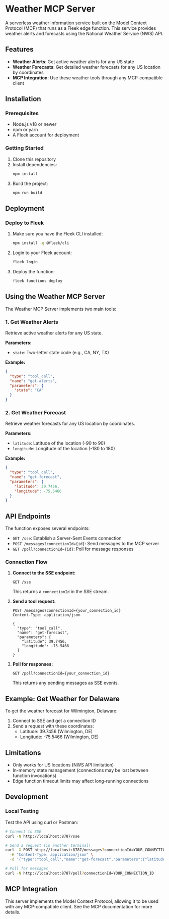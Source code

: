 # Weather MCP Server

A serverless weather information service built on the Model Context Protocol (MCP) that runs as a Fleek edge function. This service provides weather alerts and forecasts using the National Weather Service (NWS) API.

## Features

- **Weather Alerts**: Get active weather alerts for any US state
- **Weather Forecasts**: Get detailed weather forecasts for any US location by coordinates
- **MCP Integration**: Use these weather tools through any MCP-compatible client

## Installation

### Prerequisites

- Node.js v18 or newer
- npm or yarn
- A Fleek account for deployment

### Getting Started

1. Clone this repository
2. Install dependencies:
   ```bash
   npm install
   ```
3. Build the project:
   ```bash
   npm run build
   ```

## Deployment

### Deploy to Fleek

1. Make sure you have the Fleek CLI installed:

   ```bash
   npm install -g @fleek/cli
   ```

2. Login to your Fleek account:

   ```bash
   fleek login
   ```

3. Deploy the function:
   ```bash
   fleek functions deploy
   ```

## Using the Weather MCP Server

The Weather MCP Server implements two main tools:

### 1. Get Weather Alerts

Retrieve active weather alerts for any US state.

**Parameters:**

- `state`: Two-letter state code (e.g., CA, NY, TX)

**Example:**

```json
{
  "type": "tool_call",
  "name": "get-alerts",
  "parameters": {
    "state": "CA"
  }
}
```

### 2. Get Weather Forecast

Retrieve weather forecasts for any US location by coordinates.

**Parameters:**

- `latitude`: Latitude of the location (-90 to 90)
- `longitude`: Longitude of the location (-180 to 180)

**Example:**

```json
{
  "type": "tool_call",
  "name": "get-forecast",
  "parameters": {
    "latitude": 39.7456,
    "longitude": -75.5466
  }
}
```

## API Endpoints

The function exposes several endpoints:

- `GET /sse`: Establish a Server-Sent Events connection
- `POST /messages?connectionId={id}`: Send messages to the MCP server
- `GET /poll?connectionId={id}`: Poll for message responses

### Connection Flow

1. **Connect to the SSE endpoint:**

   ```
   GET /sse
   ```

   This returns a `connectionId` in the SSE stream.

2. **Send a tool request:**

   ```
   POST /messages?connectionId={your_connection_id}
   Content-Type: application/json

   {
     "type": "tool_call",
     "name": "get-forecast",
     "parameters": {
       "latitude": 39.7456,
       "longitude": -75.5466
     }
   }
   ```

3. **Poll for responses:**
   ```
   GET /poll?connectionId={your_connection_id}
   ```
   This returns any pending messages as SSE events.

## Example: Get Weather for Delaware

To get the weather forecast for Wilmington, Delaware:

1. Connect to SSE and get a connection ID
2. Send a request with these coordinates:
   - Latitude: 39.7456 (Wilmington, DE)
   - Longitude: -75.5466 (Wilmington, DE)

## Limitations

- Only works for US locations (NWS API limitation)
- In-memory state management (connections may be lost between function invocations)
- Edge function timeout limits may affect long-running connections

## Development

### Local Testing

Test the API using curl or Postman:

   ```bash
   # Connect to SSE
   curl -N http://localhost:8787/sse

   # Send a request (in another terminal)
   curl -X POST http://localhost:8787/messages?connectionId=YOUR_CONNECTION_ID \
     -H "Content-Type: application/json" \
     -d '{"type":"tool_call","name":"get-forecast","parameters":{"latitude":39.7456,"longitude":-75.5466}}'

   # Poll for messages
   curl -N http://localhost:8787/poll?connectionId=YOUR_CONNECTION_ID
   ```

## MCP Integration

This server implements the Model Context Protocol, allowing it to be used with any MCP-compatible client. See the MCP documentation for more details.
